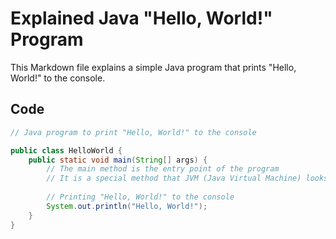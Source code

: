 # Explained Java "Hello, World!" Program

This Markdown file explains a simple Java program that prints "Hello, World!" to the console.

## Code

```java
// Java program to print "Hello, World!" to the console

public class HelloWorld {
    public static void main(String[] args) {
        // The main method is the entry point of the program
        // It is a special method that JVM (Java Virtual Machine) looks for when running the program
        
        // Printing "Hello, World!" to the console
        System.out.println("Hello, World!");
    }
}
